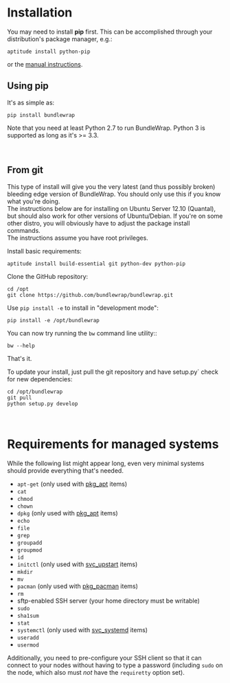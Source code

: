 # Installation

<div class="alert alert-info">You may need to install <strong>pip</strong> first. This can be accomplished through your distribution's package manager, e.g.:

<pre><code class="nohighlight">aptitude install python-pip</code></pre>

or the <a href="http://www.pip-installer.org/en/latest/installing.html">manual instructions</a>.</div>

## Using pip

It's as simple as:

<pre><code class="nohighlight">pip install bundlewrap</code></pre>

Note that you need at least Python 2.7 to run BundleWrap. Python 3 is supported as long as it's >= 3.3.

<br>

## From git

<div class="alert alert-warning">This type of install will give you the very latest (and thus possibly broken) bleeding edge version of BundleWrap.
You should only use this if you know what you're doing.</div>

<div class="alert alert-info">The instructions below are for installing on Ubuntu Server 12.10 (Quantal), but should also work for other versions of Ubuntu/Debian. If you're on some other distro, you will obviously have to adjust the package install commands.</div>

<div class="alert alert-info">The instructions assume you have root privileges.</div>

Install basic requirements:

<pre><code class="nohighlight">aptitude install build-essential git python-dev python-pip</code></pre>

Clone the GitHub repository:

<pre><code class="nohighlight">cd /opt
git clone https://github.com/bundlewrap/bundlewrap.git</code></pre>

Use `pip install -e` to install in "development mode":

<pre><code class="nohighlight">pip install -e /opt/bundlewrap</code></pre>

You can now try running the `bw` command line utility::

<pre><code class="nohighlight">bw --help</code></pre>

That's it.

To update your install, just pull the git repository and have setup.py` check for new dependencies:

<pre><code class="nohighlight">cd /opt/bundlewrap
git pull
python setup.py develop</code></pre>

<br>

# Requirements for managed systems

While the following list might appear long, even very minimal systems should provide everything that's needed.

* `apt-get` (only used with [pkg_apt](../items/pkg_apt.md) items)
* `cat`
* `chmod`
* `chown`
* `dpkg` (only used with [pkg_apt](../items/pkg_apt.md) items)
* `echo`
* `file`
* `grep`
* `groupadd`
* `groupmod`
* `id`
* `initctl` (only used with [svc_upstart](../items/svc_upstart.md) items)
* `mkdir`
* `mv`
* `pacman` (only used with [pkg_pacman](../items/pkg_pacman.md) items)
* `rm`
* sftp-enabled SSH server (your home directory must be writable)
* `sudo`
* `sha1sum`
* `stat`
* `systemctl` (only used with [svc_systemd](../items/svc_systemd.md) items)
* `useradd`
* `usermod`

Additionally, you need to pre-configure your SSH client so that it can connect to your nodes without having to type a password (including `sudo` on the node, which also must *not* have the `requiretty` option set).

